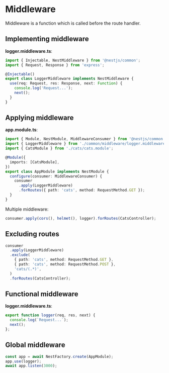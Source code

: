 # Middleware

Middleware is a function which is called before the route handler.

## Implementing middleware

**logger.middleware.ts**:

```ts
import { Injectable, NestMiddleware } from '@nestjs/common';
import { Request, Response } from 'express';

@Injectable()
export class LoggerMiddleware implements NestMiddleware {
  use(req: Request, res: Response, next: Function) {
    console.log('Request...');
    next();
  }
}
```


## Applying middleware

**app.module.ts**:

```ts
import { Module, NestModule, MiddlewareConsumer } from '@nestjs/common';
import { LoggerMiddleware } from './common/middleware/logger.middleware';
import { CatsModule } from './cats/cats.module';

@Module({
  imports: [CatsModule],
})
export class AppModule implements NestModule {
  configure(consumer: MiddlewareConsumer) {
    consumer
      .apply(LoggerMiddleware)
      .forRoutes({ path: 'cats', method: RequestMethod.GET });
  }
}
```

Multiple middleware:

```ts
consumer.apply(cors(), helmet(), logger).forRoutes(CatsController);
```


## Excluding routes

```ts
consumer
  .apply(LoggerMiddleware)
  .exclude(
    { path: 'cats', method: RequestMethod.GET },
    { path: 'cats', method: RequestMethod.POST },
    'cats/(.*)',
  )
  .forRoutes(CatsController);
```


## Functional middleware

**logger.middleware.ts**:

```ts
export function logger(req, res, next) {
  console.log(`Request...`);
  next();
};
```


## Global middleware

```ts
const app = await NestFactory.create(AppModule);
app.use(logger);
await app.listen(3000);
```